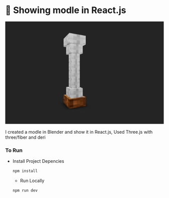 # 🚀 Showing modle in React.js

![alt text](./public/preview.png)

I created a modle in Blender and show it in React.js, Used Three.js with three/fiber and deri

### To Run
* Install Project Depencies
  ```sh
  npm install
  ```
  
  * Run Locally
  ```sh
  npm run dev
  ```


